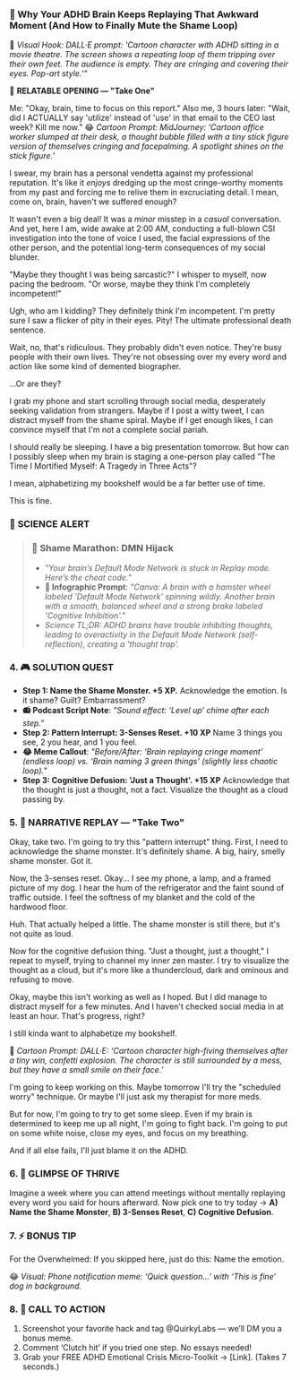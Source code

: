 ### **🎯 Why Your ADHD Brain Keeps Replaying That Awkward Moment (And How to Finally Mute the Shame Loop)**

🎨 *Visual Hook: DALL·E prompt: 'Cartoon character with ADHD sitting in a movie theatre. The screen shows a repeating loop of them tripping over their own feet. The audience is empty. They are cringing and covering their eyes. Pop-art style.'"*

📖 **RELATABLE OPENING — "Take One"**

Me: "Okay, brain, time to focus on this report."
Also me, 3 hours later: "Wait, did I ACTUALLY say 'utilize' instead of 'use' in that email to the CEO last week? Kill me now."
😂 *Cartoon Prompt: MidJourney: ‘Cartoon office worker slumped at their desk, a thought bubble filled with a tiny stick figure version of themselves cringing and facepalming. A spotlight shines on the stick figure.’*

I swear, my brain has a personal vendetta against my professional reputation. It's like it *enjoys* dredging up the most cringe-worthy moments from my past and forcing me to relive them in excruciating detail. I mean, come on, brain, haven't we suffered enough?

It wasn't even a big deal! It was a *minor* misstep in a *casual* conversation. And yet, here I am, wide awake at 2:00 AM, conducting a full-blown CSI investigation into the tone of voice I used, the facial expressions of the other person, and the potential long-term consequences of my social blunder.

"Maybe they thought I was being sarcastic?" I whisper to myself, now pacing the bedroom. "Or worse, maybe they think I'm completely incompetent!"

Ugh, who am I kidding? They definitely think I'm incompetent. I'm pretty sure I saw a flicker of pity in their eyes. Pity! The ultimate professional death sentence.

Wait, no, that's ridiculous. They probably didn't even notice. They're busy people with their own lives. They're not obsessing over my every word and action like some kind of demented biographer.

...Or are they?

I grab my phone and start scrolling through social media, desperately seeking validation from strangers. Maybe if I post a witty tweet, I can distract myself from the shame spiral. Maybe if I get enough likes, I can convince myself that I'm not a complete social pariah.

I should really be sleeping. I have a big presentation tomorrow. But how can I possibly sleep when my brain is staging a one-person play called "The Time I Mortified Myself: A Tragedy in Three Acts"?

I mean, alphabetizing my bookshelf would be a far better use of time.

This is fine.

### 🔬 **SCIENCE ALERT**

> ### 🧠 Shame Marathon: DMN Hijack
> - *"Your brain’s Default Mode Network is stuck in Replay mode. Here’s the cheat code."*
> - **🎨 Infographic Prompt**: *"Canva: A brain with a hamster wheel labeled 'Default Mode Network' spinning wildly. Another brain with a smooth, balanced wheel and a strong brake labeled 'Cognitive Inhibition'."*
> - *Science TL;DR: ADHD brains have trouble inhibiting thoughts, leading to overactivity in the Default Mode Network (self-reflection), creating a 'thought trap'.*

### **4. 🎮 SOLUTION QUEST**

- **Step 1: Name the Shame Monster. +5 XP.** Acknowledge the emotion. Is it shame? Guilt? Embarrassment?
- **📻 Podcast Script Note**: *"Sound effect: ‘Level up’ chime after each step."*
- **Step 2: Pattern Interrupt: 3-Senses Reset. +10 XP** Name 3 things you see, 2 you hear, and 1 you feel.
- **😂 Meme Callout**: *"Before/After: ‘Brain replaying cringe moment’ (endless loop) vs. ‘Brain naming 3 green things’ (slightly less chaotic loop)."*
- **Step 3: Cognitive Defusion: 'Just a Thought'. +15 XP** Acknowledge that the thought is just a thought, not a fact. Visualize the thought as a cloud passing by.

### **5. 🔄 NARRATIVE REPLAY — "Take Two"**

Okay, take two. I'm going to try this "pattern interrupt" thing. First, I need to acknowledge the shame monster. It's definitely shame. A big, hairy, smelly shame monster. Got it.

Now, the 3-senses reset. Okay... I see my phone, a lamp, and a framed picture of my dog. I hear the hum of the refrigerator and the faint sound of traffic outside. I feel the softness of my blanket and the cold of the hardwood floor.

Huh. That actually helped a little. The shame monster is still there, but it's not quite as loud.

Now for the cognitive defusion thing. "Just a thought, just a thought," I repeat to myself, trying to channel my inner zen master. I try to visualize the thought as a cloud, but it's more like a thundercloud, dark and ominous and refusing to move.

Okay, maybe this isn't working as well as I hoped. But I did manage to distract myself for a few minutes. And I haven't checked social media in at least an hour. That's progress, right?

I still kinda want to alphabetize my bookshelf.

🎨 *Cartoon Prompt: DALL·E: ‘Cartoon character high-fiving themselves after a tiny win, confetti explosion. The character is still surrounded by a mess, but they have a small smile on their face.’*

I'm going to keep working on this. Maybe tomorrow I'll try the "scheduled worry" technique. Or maybe I'll just ask my therapist for more meds.

But for now, I'm going to try to get some sleep. Even if my brain is determined to keep me up all night, I'm going to fight back. I'm going to put on some white noise, close my eyes, and focus on my breathing.

And if all else fails, I'll just blame it on the ADHD.

### **6. 🌟 GLIMPSE OF THRIVE**

Imagine a week where you can attend meetings without mentally replaying every word you said for hours afterward. Now pick one to try today → **A) Name the Shame Monster**, **B) 3-Senses Reset**, **C) Cognitive Defusion**.

### **7. ⚡ BONUS TIP**

For the Overwhelmed: If you skipped here, just do this: Name the emotion.

😂 *Visual: Phone notification meme: ‘Quick question…’ with ‘This is fine’ dog in background.*

### **8. 📢 CALL TO ACTION**

1. Screenshot your favorite hack and tag @QuirkyLabs — we’ll DM you a bonus meme.
2. Comment ‘Clutch hit’ if you tried one step. No essays needed!
3. Grab your FREE ADHD Emotional Crisis Micro-Toolkit → [Link]. (Takes 7 seconds.)